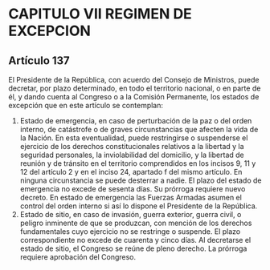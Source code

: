 # CAPITULO VII REGIMEN DE EXCEPCION
## Artículo 137
El Presidente de la República, con acuerdo del Consejo de Ministros, puede decretar, por plazo determinado, en todo el territorio nacional, o en parte de él, y dando cuenta al Congreso o a la Comisión Permanente, los estados de excepción que en este artículo se contemplan: 
1. Estado de emergencia, en caso de perturbación de la paz o del orden interno, de catástrofe o de graves circunstancias que afecten la vida de la Nación. 
En esta eventualidad, puede restringirse o suspenderse el ejercicio de los derechos constitucionales relativos a la libertad y la seguridad personales, la inviolabilidad del domicilio, y la libertad de reunión y de tránsito en el territorio comprendidos en los incisos 9, 11 y 12 del artículo 2 y en el inciso 24, apartado f del mismo artículo. 
En ninguna circunstancia se puede desterrar a nadie. 
El plazo del estado de emergencia no excede de sesenta días. 
Su prórroga requiere nuevo decreto. 
En estado de emergencia las Fuerzas Armadas asumen el control del orden interno si así lo dispone el Presidente de la República. 
2. Estado de sitio, en caso de invasión, guerra exterior, guerra civil, o peligro inminente de que se produzcan, con mención de los derechos fundamentales cuyo ejercicio no se restringe o suspende. 
El plazo correspondiente no excede de cuarenta y cinco días. 
Al decretarse el estado de sitio, el Congreso se reúne de pleno derecho. 
La prórroga requiere aprobación del Congreso.  

